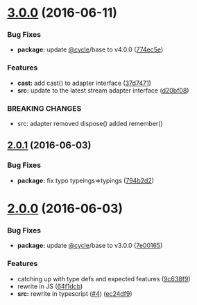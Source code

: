<a name="3.0.0"></a>
# [3.0.0](https://github.com/TylorS/most-proxy/compare/v2.0.1...v3.0.0) (2016-06-11)


### Bug Fixes

* **package:** update [@cycle](https://github.com/cycle)/base to v4.0.0 ([774ec5e](https://github.com/TylorS/most-proxy/commit/774ec5e))


### Features

* **cast:** add cast() to adapter interface ([37d7471](https://github.com/TylorS/most-proxy/commit/37d7471))
* **src:** update to the latest stream adapter interface ([d20bf08](https://github.com/TylorS/most-proxy/commit/d20bf08))


### BREAKING CHANGES

* src:   adapter removed dispose() added remember()



<a name="2.0.1"></a>
## [2.0.1](https://github.com/TylorS/most-proxy/compare/v2.0.0...v2.0.1) (2016-06-03)


### Bug Fixes

* **package:** fix typo typeings=>typings ([794b2d2](https://github.com/TylorS/most-proxy/commit/794b2d2))



<a name="2.0.0"></a>
# [2.0.0](https://github.com/TylorS/most-proxy/compare/9c638f9...v2.0.0) (2016-06-03)


### Bug Fixes

* **package:** update [@cycle](https://github.com/cycle)/base to v3.0.0 ([7e00165](https://github.com/TylorS/most-proxy/commit/7e00165))


### Features

* catching up with type defs and expected features ([9c638f9](https://github.com/TylorS/most-proxy/commit/9c638f9))
* rewrite in JS ([64f1dcb](https://github.com/TylorS/most-proxy/commit/64f1dcb))
* **src:** rewrite in typescript ([#4](https://github.com/TylorS/most-proxy/issues/4)) ([ec24df9](https://github.com/TylorS/most-proxy/commit/ec24df9))



